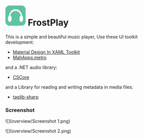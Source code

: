 # ![Alt text](overview/Icon.png "FrostPlay") FrostPlay

This is a simple and beautiful music player, Use these UI toolkit development:

* [Material Design In XAML Toolkit](http://materialdesigninxaml.net/)
* [MahApps.metro](http://mahapps.com/)

and a .NET audio library:
* [CSCore](https://github.com/filoe/cscore)

and a Library for reading and writing metadata in media files:

* [taglib-sharp](https://github.com/mono/taglib-sharp)

### Screenshot

![](overview/Screenshot 1.png)

![](overview/Screenshot 2.png)
